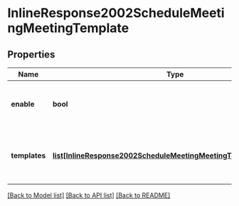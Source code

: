 # InlineResponse2002ScheduleMeetingMeetingTemplate

## Properties
Name | Type | Description | Notes
------------ | ------------- | ------------- | -------------
**enable** | **bool** | Whether to enable the **Meeting Templates** setting. | [optional] 
**templates** | [**list[InlineResponse2002ScheduleMeetingMeetingTemplateTemplates]**](InlineResponse2002ScheduleMeetingMeetingTemplateTemplates.md) | Information about the defined **Meeting Templates** policies. | [optional] 

[[Back to Model list]](../README.md#documentation-for-models) [[Back to API list]](../README.md#documentation-for-api-endpoints) [[Back to README]](../README.md)

